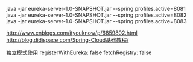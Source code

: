 
java -jar eureka-server-1.0-SNAPSHOT.jar --spring.profiles.active=8081
java -jar eureka-server-1.0-SNAPSHOT.jar --spring.profiles.active=8082
java -jar eureka-server-1.0-SNAPSHOT.jar --spring.profiles.active=8083

http://www.cnblogs.com/ityouknow/p/6859802.html  
http://blog.didispace.com/Spring-Cloud基础教程/


独立模式使用
    registerWithEureka: false
    fetchRegistry: false

